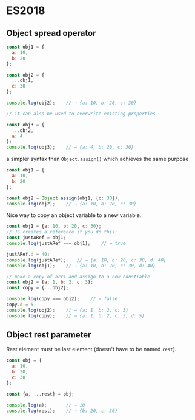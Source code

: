 # ES2018

## Object spread operator

```js
const obj1 = {
  a: 10,
  b: 20
};

const obj2 = {
  ...obj1,
  c: 30
};

console.log(obj2);    // → {a: 10, b: 20, c: 30}

// it can also be used to overwrite existing properties

const obj3 = {
  ...obj2,
  a: 4
};
console.log(obj3);    // → {a: 4, b: 20, c: 30}
```

a simpler syntax than `Object.assign()` which achieves the same purpose

```js
const obj1 = {
  a: 10,
  b: 20
};

const obj2 = Object.assign(obj1, {c: 30});
console.log(obj2);    // → {a: 10, b: 20, c: 30}
```

Nice way to copy an object variable to a new variable.

```js
const obj1 = {a: 10, b: 20, c: 30};
// JS creates a reference if you do this:
const justARef = obj1;
console.log(justARef === obj1);    // → true

justARef.d = 40;
console.log(justARef);    // → {a: 10, b: 20, c: 30, d: 40}
console.log(obj1);    // → {a: 10, b: 20, c: 30, d: 40}

// make a copy of arr1 and assign to a new constiable
const obj2 = {a: 1, b: 2, c: 3};
const copy = {...obj2};

console.log(copy === obj2);    // → false
copy.d = 5;
console.log(obj2);    // → {a: 1, b: 2, c: 3}
console.log(copy);    // → {a: 1, b: 2, c: 3, d: 5}
```

## Object rest parameter

Rest element must be last element (doesn't have to be named `rest`).

```js
const obj = {
  a: 10,
  b: 20,
  c: 30
};

const {a, ...rest} = obj;

console.log(a);       // → 10
console.log(rest);    // → {b: 20, c: 30}
```

